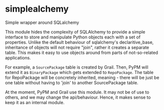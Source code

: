 simplealchemy
=============

Simple wrapper around SQLalchemy

This module hides the complexity of SQLAlchemy to provide a simple interface to
store and manipulate Python objects each with a set of properties. Unlike the
default behaviour of sqlalchemy's declaritive_base, inheritance of objects will
not require "join", rather it creates a separate table. This makes it easy to
use objects around from parts of not-so-related applications.

For example, a ``SourcePackage`` table is created by Grail. Then, PyPM will
extend it as ``BinaryPackage`` which gets extended to ``RepoPackage``. The table
for RepoPackage will be concretely inherited, meaning - there will be just be
one table without having to 'join' to another SourcePackage table.

At the moment, PyPM and Grail use this module. It may not be of use to others,
and we may change the api/behaviour. Hence, it makes sense to keep it as an
internal module.
